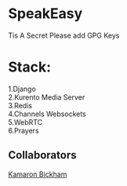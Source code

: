 # SpeakEasy
Tis A Secret
Please add GPG Keys
# Stack:
  1.Django<br/>
  2.Kurento Media Server<br/>
  3.Redis<br/>
  4.Channels Websockets<br/>
  5.WebRTC<br/>
  6.Prayers
## Collaborators
[Kamaron Bickham](https://github.com/KamaronB)
